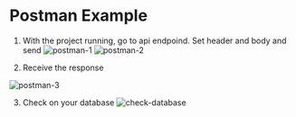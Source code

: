 
# Postman Example

1. With the project running, go to api endpoind. Set header and body and send
![postman-1](https://user-images.githubusercontent.com/59484474/141598887-9332d1d7-2305-48de-a2ce-bfb0adc0b4d7.PNG)
![postman-2](https://user-images.githubusercontent.com/59484474/141598892-53b0593a-8ca5-4b1f-8103-20ef3a5c2db8.PNG)

2. Receive the response

![postman-3](https://user-images.githubusercontent.com/59484474/141598900-cfb8c238-c051-476f-b3d7-c0358e99fd0a.PNG)

3. Check on your database
![check-database](https://user-images.githubusercontent.com/59484474/141600917-f37523d3-3b77-4cbb-a694-032fe643a912.PNG)
